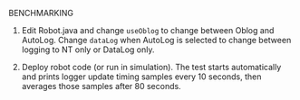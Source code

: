 
BENCHMARKING

1. Edit Robot.java and change `useOblog` to change between Oblog and AutoLog. Change `dataLog` when AutoLog is selected to change between logging to NT only or DataLog only. 

2. Deploy robot code (or run in simulation). The test starts automatically and prints logger update timing samples every 10 seconds, then averages those samples after 80 seconds.